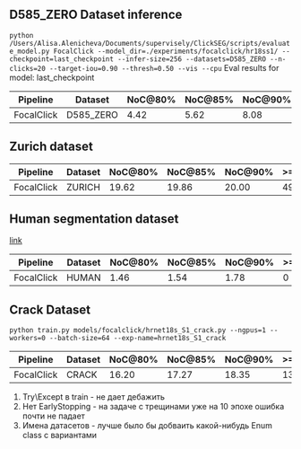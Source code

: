 

## D585_ZERO Dataset inference
```python /Users/Alisa.Alenicheva/Documents/supervisely/ClickSEG/scripts/evaluate_model.py FocalClick --model_dir=./experiments/focalclick/hr18ss1/ --checkpoint=last_checkpoint --infer-size=256 --datasets=D585_ZERO --n-clicks=20 --target-iou=0.90 --thresh=0.50 --vis --cpu```
Eval results for model: last_checkpoint

|  Pipeline   |  Dataset  | NoC@80% | NoC@85% | NoC@90% |>=20@85% |>=20@90% | SPC,s |  Time   |
|-------------|-----------|---------|---------|---------|---------|---------|-------|---------|
| FocalClick  | D585_ZERO |  4.42   |  5.62   |  8.08   |   53    |   98    | 0.197 | 0:15:29 |

## Zurich dataset

|  Pipeline   |  Dataset  | NoC@80% | NoC@85% | NoC@90% |>=20@85% |>=20@90% | SPC,s |  Time   |
|-------------|-----------|---------|---------|---------|---------|---------|-------|---------|
| FocalClick  |  ZURICH   |  19.62  |  19.86  |  20.00  |   49    |   50    | 0.317 | 0:05:16 |

## Human segmentation dataset
[link](https://github.com/VikramShenoy97/Human-Segmentation-Dataset)

|  Pipeline   |  Dataset  | NoC@80% | NoC@85% | NoC@90% |>=20@85% |>=20@90% | SPC,s |  Time   |
|-------------|-----------|---------|---------|---------|---------|---------|-------|---------|
| FocalClick  |   HUMAN   |  1.46   |  1.54   |  1.78   |    0    |    0    | 0.197 | 0:01:41 |

## Crack Dataset

```python train.py models/focalclick/hrnet18s_S1_crack.py --ngpus=1 --workers=0 --batch-size=64 --exp-name=hrnet18s_S1_crack```

|  Pipeline   |  Dataset  | NoC@80% | NoC@85% | NoC@90% |>=20@85% |>=20@90% | SPC,s |  Time   |
|-------------|-----------|---------|---------|---------|---------|---------|-------|---------|
| FocalClick  |   CRACK   |  16.20  |  17.27  |  18.35  |  1386   |  1491   | 0.162 | 1:23:54 |



1. Try\Except в train - не дает дебажить
2. Нет EarlyStopping - на задаче с трещинами уже на 10 эпохе ошибка почти не падает
3. Имена датасетов - лучше было бы добваить какой-нибудь Enum class с вариантами